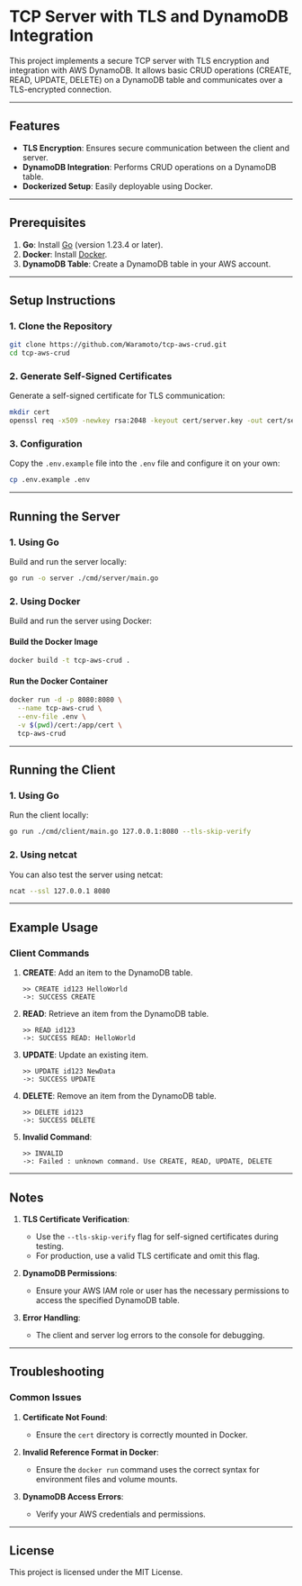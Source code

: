 # TCP Server with TLS and DynamoDB Integration

This project implements a secure TCP server with TLS encryption and integration with AWS DynamoDB. It allows basic CRUD operations (CREATE, READ, UPDATE, DELETE) on a DynamoDB table and communicates over a TLS-encrypted connection.

---

## Features
- **TLS Encryption**: Ensures secure communication between the client and server.
- **DynamoDB Integration**: Performs CRUD operations on a DynamoDB table.
- **Dockerized Setup**: Easily deployable using Docker.

---

## Prerequisites
1. **Go**: Install [Go](https://golang.org/) (version 1.23.4 or later).
2. **Docker**: Install [Docker](https://www.docker.com/).
3. **DynamoDB Table**: Create a DynamoDB table in your AWS account.

---

## Setup Instructions

### 1. **Clone the Repository**
```bash
git clone https://github.com/Waramoto/tcp-aws-crud.git
cd tcp-aws-crud
```

### 2. **Generate Self-Signed Certificates**
Generate a self-signed certificate for TLS communication:
```bash
mkdir cert
openssl req -x509 -newkey rsa:2048 -keyout cert/server.key -out cert/server.crt -days 365 -nodes -subj "/CN=localhost"
```

### 3. **Configuration**
Copy the `.env.example` file into the `.env` file and configure it on your own:
```bash
cp .env.example .env
```

---

## Running the Server

### 1. **Using Go**
Build and run the server locally:
```bash
go run -o server ./cmd/server/main.go
```

### 2. **Using Docker**
Build and run the server using Docker:

#### Build the Docker Image
```bash
docker build -t tcp-aws-crud .
```

#### Run the Docker Container
```bash
docker run -d -p 8080:8080 \
  --name tcp-aws-crud \
  --env-file .env \
  -v $(pwd)/cert:/app/cert \
  tcp-aws-crud
```

---

## Running the Client

### 1. **Using Go**
Run the client locally:
```bash
go run ./cmd/client/main.go 127.0.0.1:8080 --tls-skip-verify
```

### 2. **Using netcat**
You can also test the server using netcat:
```bash
ncat --ssl 127.0.0.1 8080
```

---

## Example Usage

### **Client Commands**
1. **CREATE**: Add an item to the DynamoDB table.
   ```
   >> CREATE id123 HelloWorld
   ->: SUCCESS CREATE
   ```

2. **READ**: Retrieve an item from the DynamoDB table.
   ```
   >> READ id123
   ->: SUCCESS READ: HelloWorld
   ```

3. **UPDATE**: Update an existing item.
   ```
   >> UPDATE id123 NewData
   ->: SUCCESS UPDATE
   ```

4. **DELETE**: Remove an item from the DynamoDB table.
   ```
   >> DELETE id123
   ->: SUCCESS DELETE
   ```

5. **Invalid Command**:
   ```
   >> INVALID
   ->: Failed : unknown command. Use CREATE, READ, UPDATE, DELETE
   ```

---

## Notes
1. **TLS Certificate Verification**:
    - Use the `--tls-skip-verify` flag for self-signed certificates during testing.
    - For production, use a valid TLS certificate and omit this flag.

2. **DynamoDB Permissions**:
    - Ensure your AWS IAM role or user has the necessary permissions to access the specified DynamoDB table.

3. **Error Handling**:
    - The client and server log errors to the console for debugging.

---

## Troubleshooting

### **Common Issues**
1. **Certificate Not Found**:
    - Ensure the `cert` directory is correctly mounted in Docker.

2. **Invalid Reference Format in Docker**:
    - Ensure the `docker run` command uses the correct syntax for environment files and volume mounts.

3. **DynamoDB Access Errors**:
    - Verify your AWS credentials and permissions.

---

## License
This project is licensed under the MIT License.
